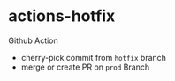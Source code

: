 # actions-hotfix
Github Action
- cherry-pick commit from `hotfix` branch
- merge or create PR on `prod` Branch
